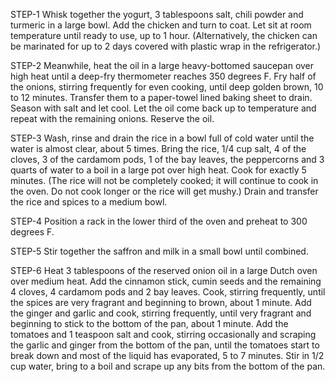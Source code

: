  STEP-1     Whisk together the yogurt, 3 tablespoons salt, chili powder and turmeric in a  large bowl. Add the chicken and turn to coat. Let sit at room temperature until ready to use, up to 1 hour. (Alternatively, the chicken can be marinated for up to 2 days covered with plastic wrap in the refrigerator.)


STEP-2      Meanwhile, heat the oil in a large heavy-bottomed saucepan over high heat until a deep-fry thermometer reaches 350 degrees F. Fry half of the onions, stirring frequently for even cooking, until deep golden brown, 10 to 12 minutes. Transfer them to a paper-towel lined baking sheet to drain. Season with salt and let cool. Let the oil come back up to temperature and repeat with the remaining onions. Reserve the oil.  


STEP-3      Wash, rinse and drain the rice in a bowl full of cold water until the water is almost clear, about 5 times. Bring the rice, 1/4 cup salt, 4 of the cloves, 3 of the cardamom pods, 1 of the bay leaves, the peppercorns and 3 quarts of water to a boil in a large pot over high heat. Cook for exactly 5 minutes. (The rice will not be completely cooked; it will continue to cook in the oven. Do not cook longer or the rice will get mushy.) Drain and transfer the rice and spices to a medium bowl. 


STEP-4      Position a rack in the lower third of the oven and preheat to 300 degrees F. 


STEP-5      Stir together the saffron and milk in a small bowl until combined.  


STEP-6      Heat 3 tablespoons of the reserved onion oil in a large Dutch oven over medium heat. Add the cinnamon stick, cumin seeds and the remaining 4 cloves, 4 cardamom pods and 2 bay leaves. Cook, stirring frequently, until the spices are very fragrant and beginning to brown, about 1 minute. Add the ginger and garlic and cook, stirring frequently, until very fragrant and beginning to stick to the bottom of the pan, about 1 minute. Add the tomatoes and 1 teaspoon salt and cook, stirring occasionally and scraping the garlic and ginger from the bottom of the pan, until the tomatoes start to break down and most of the liquid has evaporated, 5 to 7 minutes. Stir in 1/2 cup water, bring to a boil and scrape up any bits from the bottom of the pan.  